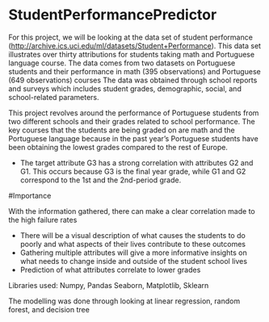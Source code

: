 # StudentPerformancePredictor


For this project, we will be looking at the data set of student performance (http://archive.ics.uci.edu/ml/datasets/Student+Performance). This data set illustrates over thirty attributions for students taking math and Portuguese language course. The data comes from two datasets on Portuguese students and their performance in math (395 observations) and Portuguese (649 observations) courses The data was obtained through school reports and surveys which includes student grades, demographic, social, and school-related parameters.

This project revolves around the performance of Portuguese students from two different schools and their grades related to school performance. The key courses that the students are being graded on are math and the Portuguese language because in the past year’s Portuguese students have been obtaining the lowest grades compared to the rest of Europe. 

* The target attribute G3 has a strong correlation with attributes G2 and G1. This occurs because G3 is the final year grade, while G1 and G2 correspond to the 1st and the 2nd-period grade.



#Importance

With the information gathered, there can make a clear correlation made to the high failure rates
* There will be a visual description of what causes the students to do poorly and what aspects of their lives contribute to these outcomes
* Gathering multiple attributes will give a more informative insights on what needs to change inside and outside of the student school lives
* Prediction of what attributes correlate to lower grades


Libraries used: Numpy, Pandas Seaborn, Matplotlib, Sklearn



The modelling was done through looking at linear regression, random forest, and decision tree
